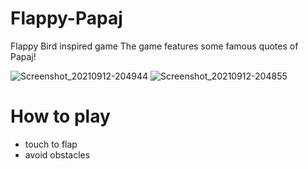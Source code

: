 # Flappy-Papaj
Flappy Bird inspired game
The game features some famous quotes of Papaj!

![Screenshot_20210912-204944](https://user-images.githubusercontent.com/70964650/132999319-c14aae2f-232b-4172-b9b1-23692ceaff8f.jpg)
![Screenshot_20210912-204855](https://user-images.githubusercontent.com/70964650/132999321-3cc7f3d8-4f48-4391-922e-90707aeec536.jpg)


# How to play
 - touch to flap
 - avoid obstacles
 
